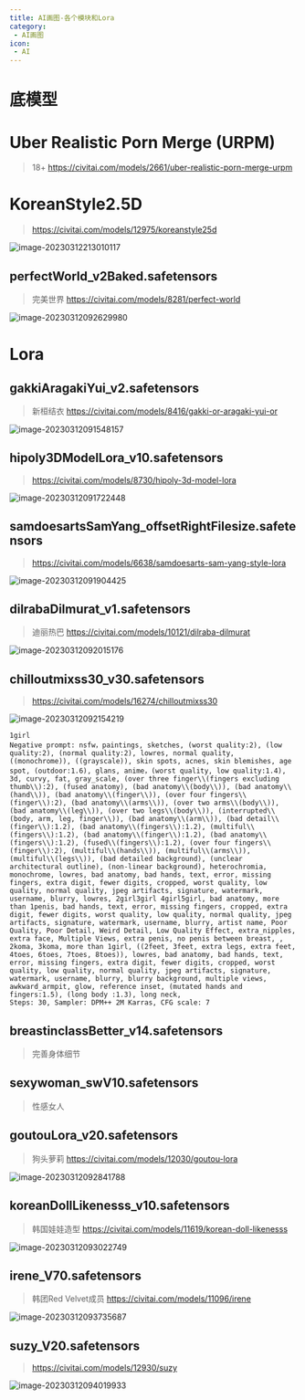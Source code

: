 ```yaml
---
title: AI画图-各个模块和Lora
category:
 - AI画图
icon:
 - AI
---
```


# 底模型

# Uber Realistic Porn Merge (URPM)

> 18+ https://civitai.com/models/2661/uber-realistic-porn-merge-urpm

# KoreanStyle2.5D

> https://civitai.com/models/12975/koreanstyle25d

![image-20230312213010117](./images/image-20230312213010117.png)

## perfectWorld_v2Baked.safetensors

> 完美世界 https://civitai.com/models/8281/perfect-world

![image-20230312092629980](./images/image-20230312092629980.png)



# Lora

## gakkiAragakiYui_v2.safetensors

>  新桓结衣  https://civitai.com/models/8416/gakki-or-aragaki-yui-or

![image-20230312091548157](./images/image-20230312091548157.png)

## hipoly3DModelLora_v10.safetensors

> https://civitai.com/models/8730/hipoly-3d-model-lora

![image-20230312091722448](./images/image-20230312091722448.png)

## samdoesartsSamYang_offsetRightFilesize.safetensors

> https://civitai.com/models/6638/samdoesarts-sam-yang-style-lora

![image-20230312091904425](./images/image-20230312091904425.png)

## dilrabaDilmurat_v1.safetensors

> 迪丽热巴 https://civitai.com/models/10121/dilraba-dilmurat

![image-20230312092015176](./images/image-20230312092015176.png)

## chilloutmixss30_v30.safetensors

> https://civitai.com/models/16274/chilloutmixss30

![image-20230312092154219](./images/image-20230312092154219.png)

```
1girl
Negative prompt: nsfw，paintings, sketches, (worst quality:2), (low quality:2), (normal quality:2), lowres, normal quality, ((monochrome)), ((grayscale)), skin spots, acnes, skin blemishes, age spot, (outdoor:1.6), glans, anime，(worst quality, low quality:1.4), 3d, curvy, fat, gray_scale, (over three finger\\(fingers excluding thumb\\):2), (fused anatomy), (bad anatomy\\(body\\)), (bad anatomy\\(hand\\)), (bad anatomy\\(finger\\)), (over four fingers\\(finger\\):2), (bad anatomy\\(arms\\)), (over two arms\\(body\\)), (bad anatomy\\(leg\\)), (over two legs\\(body\\)), (interrupted\\(body, arm, leg, finger\\)), (bad anatomy\\(arm\\)), (bad detail\\(finger\\):1.2), (bad anatomy\\(fingers\\):1.2), (multiful\\(fingers\\):1.2), (bad anatomy\\(finger\\):1.2), (bad anatomy\\(fingers\\):1.2), (fused\\(fingers\\):1.2), (over four fingers\\(finger\\):2), (multiful\\(hands\\)), (multiful\\(arms\\)), (multiful\\(legs\\)), (bad detailed background), (unclear architectural outline), (non-linear background), heterochromia, monochrome, lowres, bad anatomy, bad hands, text, error, missing fingers, extra digit, fewer digits, cropped, worst quality, low quality, normal quality, jpeg artifacts, signature, watermark, username, blurry, lowres, 2girl3girl 4girl5girl, bad anatomy, more than 1penis, bad hands, text, error, missing fingers, cropped, extra digit, fewer digits, worst quality, low quality, normal quality, jpeg artifacts, signature, watermark, username, blurry, artist name, Poor Quality, Poor Detail, Weird Detail, Low Quality Effect, extra_nipples, extra face, Multiple Views, extra penis, no penis between breast, , 2koma, 3koma, more than 1girl, ((2feet, 3feet, extra legs, extra feet, 4toes, 6toes, 7toes, 8toes)), lowres, bad anatomy, bad hands, text, error, missing fingers, extra digit, fewer digits, cropped, worst quality, low quality, normal quality, jpeg artifacts, signature, watermark, username, blurry, blurry background, multiple views, awkward_armpit, glow, reference inset, (mutated hands and fingers:1.5), (long body :1.3), long neck,
Steps: 30, Sampler: DPM++ 2M Karras, CFG scale: 7
```



## breastinclassBetter_v14.safetensors

> 完善身体细节

## sexywoman_swV10.safetensors

> 性感女人

## goutouLora_v20.safetensors

> 狗头萝莉 https://civitai.com/models/12030/goutou-lora

![image-20230312092841788](./images/image-20230312092841788.png)

## koreanDollLikenesss_v10.safetensors

> 韩国娃娃造型 https://civitai.com/models/11619/korean-doll-likenesss

![image-20230312093022749](./images/image-20230312093022749.png)

## irene_V70.safetensors

> 韩团Red Velvet成员 https://civitai.com/models/11096/irene

![image-20230312093735687](./images/image-20230312093735687.png)

## suzy_V20.safetensors

>  https://civitai.com/models/12930/suzy

![image-20230312094019933](./images/image-20230312094019933.png)

